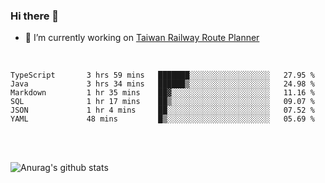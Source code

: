 ### Hi there 👋

- 🔭 I’m currently working on [Taiwan Railway Route Planner](https://github.com/Taiwan-Railway-Route-Planner)

<br/>

<!--START_SECTION:waka-->

```text
TypeScript       3 hrs 59 mins   ███████░░░░░░░░░░░░░░░░░░   27.95 %
Java             3 hrs 34 mins   ██████▒░░░░░░░░░░░░░░░░░░   24.98 %
Markdown         1 hr 35 mins    ██▓░░░░░░░░░░░░░░░░░░░░░░   11.16 %
SQL              1 hr 17 mins    ██▒░░░░░░░░░░░░░░░░░░░░░░   09.07 %
JSON             1 hr 4 mins     ██░░░░░░░░░░░░░░░░░░░░░░░   07.52 %
YAML             48 mins         █▒░░░░░░░░░░░░░░░░░░░░░░░   05.69 %
```

<!--END_SECTION:waka-->

<br/>
<br/>

![Anurag's github stats](https://github-readme-stats.vercel.app/api?username=DepickereSven&show_icons=true&theme=tokyonight)



<!--
**DepickereSven/DepickereSven** is a ✨ _special_ ✨ repository because its `README.md` (this file) appears on your GitHub profile.

Here are some ideas to get you started:

- 🔭 I’m currently working on ...
- 🌱 I’m currently learning ...
- 👯 I’m looking to collaborate on ...
- 🤔 I’m looking for help with ...
- 💬 Ask me about ...
- 📫 How to reach me: ...
- 😄 Pronouns: ...
- ⚡ Fun fact: ...
-->
